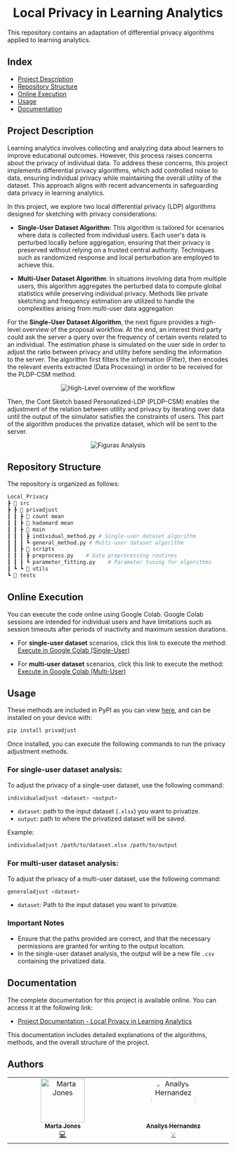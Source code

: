 <h1 align="center"> Local Privacy in Learning Analytics </h1>

This repository contains an adaptation of differential privacy algorithms applied to learning analytics.
## Index
* [Project Description](#project-description)
* [Repository Structure](#repository-structure)
* [Online Execution](#online-execution)
* [Usage](#usage)
* [Documentation](#documentation)

## Project Description
Learning analytics involves collecting and analyzing data about learners to improve educational outcomes. However, this process raises concerns about the privacy of individual data. To address these concerns, this project implements differential privacy algorithms, which add controlled noise to data, ensuring individual privacy while maintaining the overall utility of the dataset. This approach aligns with recent advancements in safeguarding data privacy in learning analytics. 

In this project, we explore two local differential privacy (LDP) algorithms designed for sketching with privacy considerations:

* **Single-User Dataset Algorithm**: This algorithm is tailored for scenarios where data is collected from individual users. Each user's data is perturbed locally before aggregation, ensuring that their privacy is preserved without relying on a trusted central authority. Techniques such as randomized response and local perturbation are employed to achieve this. 

* **Multi-User Dataset Algorithm**: In situations involving data from multiple users, this algorithm aggregates the perturbed data to compute global statistics while preserving individual privacy. Methods like private sketching and frequency estimation are utilized to handle the complexities arising from multi-user data aggregation

For the **Single-User Dataset Algorithm**, the next figure provides a high-level overview of the proposal workflow. At the end, an interest third party could ask the server a query over the frequency of certain
events related to an individual. The estimation phase is simulated on the user side in
order to adjust the ratio between privacy and utility before sending the information to
the server. The algorithm first filters the information (Filter), then encodes the relevant
events extracted (Data Processing) in order to be received for the PLDP-CSM method.

<p align="center"> <img src="https://github.com/user-attachments/assets/2515e75a-5a84-4ea4-8bde-5422be6e5e41" alt="High-Level overview of the workflow"> </p>

Then, the Cont Sketch based Personalized-LDP (PLDP-CSM) enables the adjustment of the relation between
utility and privacy by iterating over data until the output of the simulator satisfies
the constraints of users. This part of the algorithm produces the privatize dataset,
which will be sent to the server.

<p align="center"> <img src="https://github.com/user-attachments/assets/706a966f-1c2b-4f16-83df-883b12ef8fe7" alt="Figuras Analysis"> </p>

## Repository Structure
The repository is organized as follows:
```sh
Local_Privacy
┣ 📂 src
┣ ┣ 📂 privadjust
┃ ┃ ┣ 📂 count mean
┃ ┃ ┣ 📂 hadamard mean
┃ ┃ ┣ 📂 main
┃ ┃ ┃ ┣ individual_method.py # Single-user dataset algorithm
┃ ┃ ┃ ┗ general_method.py # Multi-user dataset algorithm
┃ ┃ ┣ 📂 scripts
┃ ┃ ┃ ┣ preprocess.py    # Data preprocessing routines
┃ ┃ ┃ ┗ parameter_fitting.py    # Parameter tuning for algorithms
┃ ┗ ┗ 📂 utils
┗ 📂 tests
```
## Online Execution
You can execute the code online using Google Colab. Google Colab sessions are intended for individual users and have limitations such as session timeouts after periods of inactivity and maximum session durations. 

- For **single-user dataset** scenarios, click this link to execute the method: [Execute in Google Colab (Single-User)](https://colab.research.google.com/drive/1dY1OSfRECHFBFYaX_5ToZy-KynjT_0z0?usp=sharing)

- For **multi-user dataset** scenarios, click this link to execute the method: [Execute in Google Colab (Multi-User)](https://colab.research.google.com/drive/1zenZ2uTNYVNylNJ7ztIj5x_cIQVXP4HV?usp=sharing)

## Usage 
These methods are included in PyPI as you can view [here](https://pypi.org/project/privadjust/1.0.2/), and can be installed on your device with:
```sh
pip install privadjust
```
Once installed, you can execute the following commands to run the privacy adjustment methods.
### For **single-user dataset** analysis:
To adjust the privacy of a single-user dataset, use the following command:
```sh
individualadjust <dataset> <output>
```

- `dataset`: path to the input dataset (`.xlsx`) you want to privatize.
- `output`: path to where the privatized dataset will be saved.

Example:
```sh
individualadjust /path/to/dataset.xlsx /path/to/output
```
### For **multi-user dataset** analysis:
To adjust the privacy of a multi-user dataset, use the following command:
```sh
generaladjust <dataset>
```
- `dataset`: Path to the input dataset you want to privatize.
### Important Notes
- Ensure that the paths provided are correct, and that the necessary permissions are granted for writing to the output location.
- In the single-user dataset analysis, the output will be a new file `.csv` containing the privatized data.
## Documentation
The complete documentation for this project is available online. You can access it at the following link:
- [Project Documentation - Local Privacy in Learning Analytics](https://martaajonees.github.io/Local_Privacy/)

This documentation includes detailed explanations of the algorithms, methods, and the overall structure of the project.

## Authors
<!-- prettier-ignore-start -->
<!-- markdownlint-disable -->
<table>
  <tbody>
    <tr>
      <td align="center" valign="top" width="14.28%"><a href="https://github.com/martaajonees"><img src="https://avatars.githubusercontent.com/u/100365874?v=4?s=100" width="100px;" alt="Marta Jones"/><br /><sub><b>Marta Jones</b></sub></a><br /><a href="https://github.com/martaajonees/Local_Privacy/commits?author=martaajonees" title="Code">💻</a></td>
       <td align="center" valign="top" width="14.28%"><a href="https://github.com/ichi91"><img src="https://avatars.githubusercontent.com/u/41892183?v=4?s=100" width="100px;" alt="Anailys Hernandez" style="border-radius: 50%"/><br /><sub><b>Anailys Hernandez</b></sub></a><br /><a href="https://github.com/ichi91/Local_Privacy/commits?author=ichi91" title="Method Designer">💡</a></td>
    </tr>
     
  </tbody>
</table>

<!-- markdownlint-restore -->
<!-- prettier-ignore-end -->

<!-- ALL-CONTRIBUTORS-LIST:END -->

